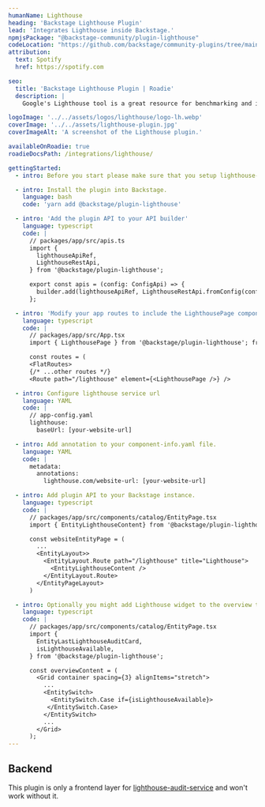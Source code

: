 ```yaml
---
humanName: Lighthouse
heading: 'Backstage Lighthouse Plugin'
lead: 'Integrates Lighthouse inside Backstage.'
npmjsPackage: "@backstage-community/plugin-lighthouse"
codeLocation: "https://github.com/backstage/community-plugins/tree/main/workspaces/lighthouse/plugins/lighthouse"
attribution:
  text: Spotify
  href: https://spotify.com

seo:
  title: 'Backstage Lighthouse Plugin | Roadie'
  description: |
    Google's Lighthouse tool is a great resource for benchmarking and improving the accessibility, performance, SEO, and best practices of your website.

logoImage: '../../assets/logos/lighthouse/logo-lh.webp'
coverImage: '../../assets/lighthouse-plugin.jpg'
coverImageAlt: 'A screenshot of the Lighthouse plugin.'

availableOnRoadie: true
roadieDocsPath: /integrations/lighthouse/

gettingStarted:
  - intro: Before you start please make sure that you setup lighthouse-audit-service first.

  - intro: Install the plugin into Backstage.
    language: bash
    code: 'yarn add @backstage/plugin-lighthouse'

  - intro: 'Add the plugin API to your API builder'
    language: typescript
    code: |
      // packages/app/src/apis.ts
      import {
        lighthouseApiRef,
        LighthouseRestApi,
      } from '@backstage/plugin-lighthouse';

      export const apis = (config: ConfigApi) => {
        builder.add(lighthouseApiRef, LighthouseRestApi.fromConfig(config));
      };

  - intro: 'Modify your app routes to include the LighthousePage component exported from the plugin.'
    language: typescript
    code: |
      // packages/app/src/App.tsx
      import { LighthousePage } from '@backstage/plugin-lighthouse'; from '@backstage/plugin-lighthouse';

      const routes = (
      <FlatRoutes>
      {/* ...other routes */}
      <Route path="/lighthouse" element={<LighthousePage />} />

  - intro: Configure lighthouse service url
    language: YAML
    code: |
      // app-config.yaml
      lighthouse:
        baseUrl: [your-website-url]

  - intro: Add annotation to your component-info.yaml file.
    language: YAML
    code: |
      metadata:
        annotations:
          lighthouse.com/website-url: [your-website-url]

  - intro: Add plugin API to your Backstage instance.
    language: typescript
    code: |
      // packages/app/src/components/catalog/EntityPage.tsx
      import { EntityLighthouseContent} from '@backstage/plugin-lighthouse';

      const websiteEntityPage = (
        ...
        <EntityLayout>>
          <EntityLayout.Route path="/lighthouse" title="Lighthouse">
            <EntityLighthouseContent />
          </EntityLayout.Route>
        </EntityPageLayout>
      )

  - intro: Optionally you might add Lighthouse widget to the overview tab on the EntityPage
    language: typescript
    code: |
      // packages/app/src/components/catalog/EntityPage.tsx
      import {
        EntityLastLighthouseAuditCard,
        isLighthouseAvailable,
      } from '@backstage/plugin-lighthouse';

      const overviewContent = (
        <Grid container spacing={3} alignItems="stretch">
          ...
          <EntitySwitch>
            <EntitySwitch.Case if={isLighthouseAvailable}>
           </EntitySwitch.Case>
          </EntitySwitch>
          ... 
        </Grid>
      );
---
```


## Backend

This plugin is only a frontend layer for [lighthouse-audit-service](https://github.com/spotify/lighthouse-audit-service) and won't work without it.
